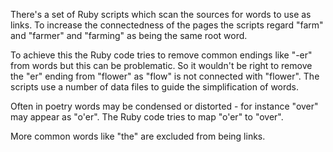 There's a set of Ruby scripts which scan the
sources for words to use as links.  To increase the
connectedness of the pages the scripts regard
"farm" and "farmer" and "farming" as being the same
root word.

To achieve this the Ruby code tries to remove common endings like
"-er" from words but this can be problematic.
So it wouldn't be right to remove the "er" ending from
"flower" as "flow" is not connected with "flower".
The scripts use a number of data files to guide the
simplification of words.

Often in poetry words may be condensed or distorted -
for instance "over" may appear as "o'er".  The Ruby code
tries to map "o'er" to "over".

More common words like "the" are excluded from being links.
